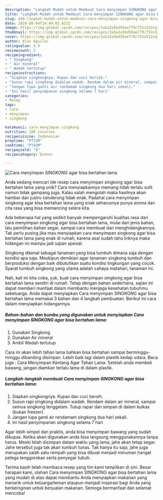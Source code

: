 ```yaml
---
description: "Langkah Mudah untuk Membuat Cara menyimpan SINGKONG agar bisa bertahan lama Anti Gagal"
title: "Langkah Mudah untuk Membuat Cara menyimpan SINGKONG agar bisa bertahan lama Anti Gagal"
slug: 446-langkah-mudah-untuk-membuat-cara-menyimpan-singkong-agar-bisa-bertahan-lama-anti-gagal
date: 2020-08-04T14:49:03.821Z
image: https://img-global.cpcdn.com/recipes/3a5a2a5bd50ae779/751x532cq70/cara-menyimpan-singkong-agar-bisa-bertahan-lama-foto-resep-utama.jpg
thumbnail: https://img-global.cpcdn.com/recipes/3a5a2a5bd50ae779/751x532cq70/cara-menyimpan-singkong-agar-bisa-bertahan-lama-foto-resep-utama.jpg
cover: https://img-global.cpcdn.com/recipes/3a5a2a5bd50ae779/751x532cq70/cara-menyimpan-singkong-agar-bisa-bertahan-lama-foto-resep-utama.jpg
author: Alan Aguilar
ratingvalue: 4.9
reviewcount: 5
recipeingredient:
- " Singkong"
- " Air mineral"
- " Wadah tertutup"
recipeinstructions:
- "Siapkan singkongnya. Kupas dan cuci bersih."
- "Susun rapi singkong didalam wadah. Rendam dalam air mineral, sampai semua singkong tenggelam. Tutup rapar dan simpan di dalam kulkas (bukan freezer)."
- "Jangan lupa ganti air rendamam singkong dua hari sekali."
- "Ini hasil penyimpanan singkong selama 7 hari"
categories:
- Resep
tags:
- cara
- menyimpan
- singkong

katakunci: cara menyimpan singkong 
nutrition: 289 calories
recipecuisine: Indonesian
preptime: "PT13M"
cooktime: "PT42M"
recipeyield: "4"
recipecategory: Dinner

---
```



![Cara menyimpan SINGKONG agar bisa bertahan lama](https://img-global.cpcdn.com/recipes/3a5a2a5bd50ae779/751x532cq70/cara-menyimpan-singkong-agar-bisa-bertahan-lama-foto-resep-utama.jpg)

Anda sedang mencari ide resep cara menyimpan singkong agar bisa bertahan lama yang unik? Cara menyiapkannya memang tidak terlalu sulit namun tidak gampang juga. Kalau salah mengolah maka hasilnya akan hambar dan justru cenderung tidak enak. Padahal cara menyimpan singkong agar bisa bertahan lama yang enak seharusnya punya aroma dan cita rasa yang bisa memancing selera kita.

Ada beberapa hal yang sedikit banyak mempengaruhi kualitas rasa dari cara menyimpan singkong agar bisa bertahan lama, mulai dari jenis bahan, lalu pemilihan bahan segar, sampai cara membuat dan menghidangkannya. Tak perlu pusing jika mau menyiapkan cara menyimpan singkong agar bisa bertahan lama yang enak di rumah, karena asal sudah tahu triknya maka hidangan ini mampu jadi sajian spesial.

Singkong dikenal sebagai tanaman yang bisa tumbuh dimana saja dengan kondisi apa saja. Meskipun demikian agar tanaman singkong tumbuh dan berproduksi dengan baik dibutuhkan suatu kondisi lingkungan yang cocok. Syarat tumbuh singkong yang utama adalah cahaya matahari, tanaman ini.


Nah, kali ini kita coba, yuk, buat cara menyimpan singkong agar bisa bertahan lama sendiri di rumah. Tetap dengan bahan sederhana, sajian ini dapat memberi manfaat dalam membantu menjaga kesehatan tubuhmu sekeluarga. Anda dapat menyiapkan Cara menyimpan SINGKONG agar bisa bertahan lama memakai 3 bahan dan 4 langkah pembuatan. Berikut ini cara dalam menyiapkan hidangannya.

<!--inarticleads1-->

##### Bahan-bahan dan bumbu yang digunakan untuk menyiapkan Cara menyimpan SINGKONG agar bisa bertahan lama:

1. Gunakan  Singkong
1. Gunakan  Air mineral
1. Ambil  Wadah tertutup


Cara ini akan lebih tahan lama bahkan bisa bertahan sampai berminggu-minggu dibanding disimpan. Lebih baik lagi dalam plastik kedap udara. Baca juga : Cara Menyimpan Kentang Agar Tahan Lama. Setelah anda membeli bawang, jangan diamkan terlalu lama di dalam plastik. 

<!--inarticleads2-->

##### Langkah-langkah membuat Cara menyimpan SINGKONG agar bisa bertahan lama:

1. Siapkan singkongnya. Kupas dan cuci bersih.
1. Susun rapi singkong didalam wadah. Rendam dalam air mineral, sampai semua singkong tenggelam. Tutup rapar dan simpan di dalam kulkas (bukan freezer).
1. Jangan lupa ganti air rendamam singkong dua hari sekali.
1. Ini hasil penyimpanan singkong selama 7 hari


Agar lebih simpel dan praktis, anda bisa menyimpan bawang yang sudah dikupas. Ketika akan digunakan anda bisa langsung menggunakannya tanpa harus. Meski telah disimpan dalam waktu yang lama, jahe akan tetap segar. Jahe tersebut juga tak akan tumbuh tunas. Tak hanya itu saja, jahe juga merupakan salah satu rempah yang bisa dibuat menjadi minuman hangat pelega tenggorokan serta penyegar tubuh. 

Terima kasih telah membaca resep yang tim kami tampilkan di sini. Besar harapan kami, olahan Cara menyimpan SINGKONG agar bisa bertahan lama yang mudah di atas dapat membantu Anda menyiapkan makanan yang menarik untuk keluarga/teman ataupun menjadi inspirasi bagi Anda yang berkeinginan untuk berjualan makanan. Semoga bermanfaat dan selamat mencoba!

